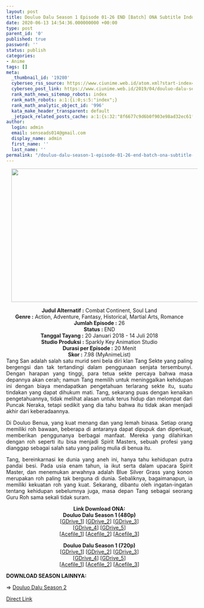 ```yaml
---
layout: post
title: Douluo Dalu Season 1 Episode 01-26 END [Batch] ONA Subtitle Indonesia
date: 2020-06-13 14:54:36.000000000 +00:00
type: post
parent_id: '0'
published: true
password: ''
status: publish
categories:
- Anime
tags: []
meta:
  _thumbnail_id: '19280'
  cyberseo_rss_source: https://www.ciunime.web.id/atom.xml?start-index=2251&max-results=150
  cyberseo_post_link: https://www.ciunime.web.id/2019/04/douluo-dalu-season-1-episode-01-26-end.html
  rank_math_news_sitemap_robots: index
  rank_math_robots: a:1:{i:0;s:5:"index";}
  rank_math_analytic_object_id: '996'
  kata_make_header_transparent: default
  _jetpack_related_posts_cache: a:1:{s:32:"8f6677c9d6b0f903e98ad32ec61f8deb";a:2:{s:7:"expires";i:1642682848;s:7:"payload";a:0:{}}}
author:
  login: admin
  email: senseads014@gmail.com
  display_name: admin
  first_name: ''
  last_name: ''
permalink: "/douluo-dalu-season-1-episode-01-26-end-batch-ona-subtitle-indonesia/"
---
```

<div class="separator" style="clear: both; text-align: center;"><a href="https://1.bp.blogspot.com/-du8zXcqgeJ0/XK8DdO1oibI/AAAAAAAAOzA/lftVHIwlEggeIeeRop_fsDaUeuMWEA9KQCLcBGAs/s1600/Douluo%2BDalu.jpg" imageanchor="1" style="margin-left: 1em; margin-right: 1em;"><img border="0" data-original-height="720" data-original-width="1280" height="360" src="{{ site.baseurl }}/assets/2020/06/Douluo%2BDalu.jpg" width="640" /></a></div>
<p>
<div style="text-align: center;"><b>Judul</b><b><b> Alternatif</b> :</b> Combat Continent, Soul Land</div>
<div style="text-align: center;"><b><b>Genre :</b></b> Action, Adventure, Fantasy, Historical, Martial Arts, Romance</div>
<div style="text-align: center;"><b>Jumlah Episode :</b> 26<br /><b>Status :&nbsp;</b>END<br /><b>Tanggal Tayang :</b> 20 Januari 2018 - 14 Juli 2018<br /><b>Studio Produksi :</b> Sparkly Key Animation Studio<br /><b>Durasi per Episode :</b> 20 Menit</div>
<div style="text-align: center;"><b>Skor :</b> 7.98 (MyAnimeList)</div>
<div style="text-align: center;"></div>
<div style="text-align: justify;">Tang San adalah salah satu murid seni bela diri klan Tang Sekte yang paling bergengsi dan tak tertandingi dalam penggunaan senjata tersembunyi. Dengan harapan yang tinggi, para tetua sekte percaya bahwa masa depannya akan cerah; namun Tang memilih untuk meninggalkan kehidupan ini dengan biaya mendapatkan pengetahuan terlarang sekte itu, suatu tindakan yang dapat dihukum mati. Tang, sekarang puas dengan kenaikan pengetahuannya, tidak melihat alasan untuk terus hidup dan melompat dari Puncak Neraka, tetapi sedikit yang dia tahu bahwa itu tidak akan menjadi akhir dari keberadaannya.</p>
<p>Di Douluo Benua, yang kuat menang dan yang lemah binasa. Setiap orang memiliki roh bawaan, beberapa di antaranya dapat dipupuk dan diperkuat, memberikan penggunanya berbagai manfaat. Mereka yang dilahirkan dengan roh seperti itu bisa menjadi Spirit Masters, sebuah profesi yang dianggap sebagai salah satu yang paling mulia di benua itu.</p>
<p>Tang, bereinkarnasi ke dunia yang aneh ini, hanya tahu kehidupan putra pandai besi. Pada usia enam tahun, ia ikut serta dalam upacara Spirit Master, dan menemukan arwahnya adalah Blue Silver Grass yang konon merupakan roh paling tak berguna di dunia. Sebaliknya, bagaimanapun, ia memiliki kekuatan roh yang kuat. Sekarang, dibantu oleh ingatan-ingatan tentang kehidupan sebelumnya juga, masa depan Tang sebagai seorang Guru Roh sama sekali tidak suram.</p></div>
<div style="text-align: justify;"></div>
<div style="text-align: justify;"></div>
<div style="text-align: center;"><b>Link Download ONA:</b></div>
<div style="text-align: center;">
<div style="text-align: center;">
<div style="text-align: center;"><b>Douluo Dalu Season 1 (480p)</b></div>
</div>
</div>
<div style="text-align: center;">[<a href="https://drive.google.com/uc?id=1IgBK7VjbwR_eHJxFxTrHXLhE-f6uc6yw" target="_blank" rel="noopener">GDrive_1</a>] [<a href="https://drive.google.com/uc?id=1aHRXRcUHjM0UEMHdjLxN-tR3q2KXe9st" target="_blank" rel="noopener">GDrive_2</a>] [<a href="https://drive.google.com/uc?id=1qpxisvd_2eK80jx8Q7pnE-FNZ6-l5907" target="_blank" rel="noopener">GDrive_3</a>]<br />[<a href="https://drive.google.com/uc?export=download&amp;id=1W5faWDAfpO7g_ScMMLWxv1fG-lGLXeVD" target="_blank" rel="noopener">GDrive_4</a>]&nbsp;[<a href="https://drive.google.com/uc?id=1b_AJyJ6T6ZNwyGlwUmMJtSjedsE4gkCj">GDrive_5</a>]</div>
<div style="text-align: center;">[<a href="https://acefile.co/f/10078039/kazefuri_soul_land_480p_wibudesu-com-zip" target="_blank" rel="noopener">Acefile_1</a>] [<a href="https://acefile.co/f/10521193/kusonime-douluo-dalu-480p-rar">Acefile_2</a>] [<a href="https://acefile.co/f/4144434/shirainime-dou-luo-dalu-480p-rar">Acefile_3</a>]</p>
<p><b>Douluo Dalu Season 1 (720p)</b><br />[<a href="https://drive.google.com/uc?id=1gt-F3vRpiIGz-7NdczbFhKBP_XLTqYOf" target="_blank" rel="noopener">GDrive_1</a>] [<a href="https://drive.google.com/uc?id=19kqihQhjvONSWLAhI_31WGlGgvpqKPE7" target="_blank" rel="noopener">GDrive_2</a>] [<a href="https://drive.google.com/uc?id=1pSDQuHqjTjNA9QpKjc5csfabRtYUuHOR" target="_blank" rel="noopener">GDrive_3</a>]<br />[<a href="https://drive.google.com/uc?export=download&amp;id=1_LbLdYV-1TdyQA4nfDelY-VewIOKEdpB" target="_blank" rel="noopener">GDrive_4</a>] [<a href="https://drive.google.com/uc?id=1QsJ3f5wMHxlmr1Cqt2JM_U3nj5o7zMT8" target="_blank" rel="noopener">GDrive_5</a>]<br />[<a href="https://drive.google.com/uc?id=1pSDQuHqjTjNA9QpKjc5csfabRtYUuHOR">Acefile_1</a>] [<a href="https://acefile.co/f/10521196/kusonime-douluo-dalu-720p-rar">Acefile_2</a>] [<a href="https://acefile.co/f/4144435/shirainime-dou-luo-dalu-720p-rar">Acefile_3</a>]
<div style="text-align: justify;"></div>
<div style="text-align: justify;"></div>
<div style="text-align: justify;"><b>DOWNLOAD SEASON LAINNYA:</b></p>
<p>=&gt;&nbsp;<a href="https://www.ciunime.web.id/2019/11/douluo-dalu-season-2-episode-01-52.html" target="_blank" rel="noopener">Douluo Dalu Season 2</a></p>
</div>
</div>
<link rel="stylesheet" href="https://cdnjs.cloudflare.com/ajax/libs/font-awesome/4.7.0/css/font-awesome.min.css" />
<div class="divbtn"> <a href="https://handymansurrender.com/fihup8buzv?key=94550f7ce39444073321dde3b8782f97" class="btn"><i class="fa fa-download"></i> Direct Link</a> </div>
